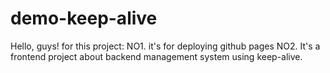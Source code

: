 # demo-keep-alive
Hello, guys!
for this project: 
NO1. it's for deploying github pages
NO2.  It's a frontend project about backend management system using keep-alive.  
